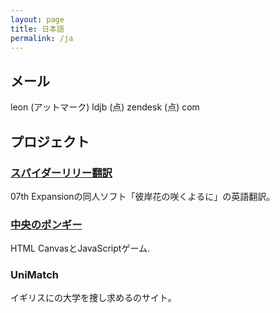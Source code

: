 ```yaml
---
layout: page
title: 日本語
permalink: /ja
---
```


## メール

leon (アットマーク) ldjb (点) zendesk (点) com

## プロジェクト

### [スパイダーリリー翻訳](http://www.spiderlilytranslations.com/)

07th Expansionの同人ソフト「彼岸花の咲くよるに」の英語翻訳。

### [中央のポンギー](http://ldjb.github.io/pongy/)

HTML CanvasとJavaScriptゲーム.

### UniMatch

イギリスにの大学を捜し求めるのサイト。
